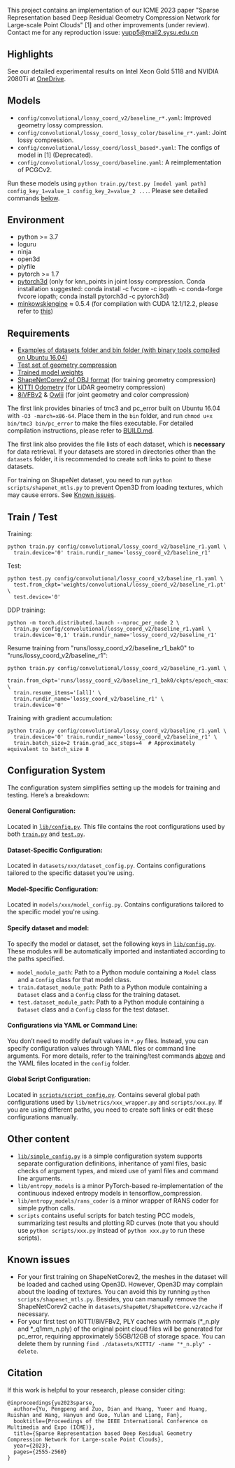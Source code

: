 This project contains an implementation of our ICME 2023 paper "Sparse Representation based Deep Residual Geometry Compression Network for Large-scale Point Clouds" [1] and other improvements (under review).
Contact me for any reproduction issue: <yupp5@mail2.sysu.edu.cn>


## Highlights
See our detailed experimental results on Intel Xeon Gold 5118 and NVIDIA 2080Ti at [OneDrive](https://mssysueducn-my.sharepoint.com/:u:/g/personal/yupp5_ms_sysu_edu_cn/EbzFDM93okNPmceKE5ZLzhgBZPJ1Cb4L-GeoP3stilFJxQ).


## Models
- `config/convolutional/lossy_coord_v2/baseline_r*.yaml`: Improved geometry lossy compression. 
- `config/convolutional/lossy_coord_lossy_color/baseline_r*.yaml`: Joint lossy compression. 
- `config/convolutional/lossy_coord/lossl_based*.yaml`: The configs of model in [1] (Deprecated).
- `config/convolutional/lossy_coord/baseline.yaml`: A reimplementation of PCGCv2.

Run these models using `python train.py/test.py [model yaml path] config_key_1=value_1 config_key_2=value_2 ...`. 
Please see detailed commands [below](#train--test).   


## Environment
- python >= 3.7
- loguru
- ninja
- open3d
- plyfile
- pytorch >= 1.7
- [pytorch3d](https://github.com/facebookresearch/pytorch3d/blob/main/INSTALL.md) (only for knn_points in joint lossy compression. Conda installation suggested: conda install -c fvcore -c iopath -c conda-forge fvcore iopath; conda install pytorch3d -c pytorch3d)
- [minkowskiengine](https://github.com/NVIDIA/MinkowskiEngine?tab=readme-ov-file#installation) ≈ 0.5.4 (for compilation with CUDA 12.1/12.2, please refer to [this](https://github.com/daizhirui/MinkowskiEngine/tree/fix-for-cuda-12.2))


## Requirements
- [Examples of datasets folder and bin folder (with binary tools compiled on Ubuntu 16.04)](https://mssysueducn-my.sharepoint.com/:u:/g/personal/yupp5_ms_sysu_edu_cn/EWQeTYD3y8dDr1-lvq7YawQB-JoJ2_GQw2jSOgpS2i6xLw)
- [Test set of geometry compression](https://mssysueducn-my.sharepoint.com/:u:/g/personal/yupp5_ms_sysu_edu_cn/Ed9ljLgHJD9Ipd_Sd8nP9NABxJbywu1kT1pPo4vdNIZWjg)
- [Trained model weights](https://mssysueducn-my.sharepoint.com/:u:/g/personal/yupp5_ms_sysu_edu_cn/EUIl3GRmQL5KvKCwwipEOhkBzoNXfyDwMs_BHju7M70ayg)
- [ShapeNetCorev2 of OBJ format](https://huggingface.co/datasets/ShapeNet/ShapeNetCore/tree/main) (for training geometry compression)
- [KITTI Odometry](https://www.cvlibs.net/datasets/kitti/eval_odometry.php) (for LiDAR geometry compression)
- [8iVFBv2](https://plenodb.jpeg.org/pc/8ilabs) & [Owlii](https://mpeg-pcc.org/index.php/pcc-content-database/owlii-dynamic-human-textured-mesh-sequence-dataset/) (for joint geometry and color compression)

The first link provides binaries of tmc3 and pc_error built on Ubuntu 16.04 with `-O3 -march=x86-64`.
Place them in the `bin` folder, and run `chmod u+x bin/tmc3 bin/pc_error` to make the files executable.
For detailed compilation instructions, please refer to [BUILD.md](BUILD.md).

The first link also provides the file lists of each dataset, which is **necessary** for data retrieval.
If your datasets are stored in directories other than the `datasets` folder, 
it is recommended to create soft links to point to these datasets.

For training on ShapeNet dataset, you need to run `python scripts/shapenet_mtls.py` to prevent Open3D from loading textures, 
which may cause errors. See [Known issues](#Known-issues).


## Train / Test
Training:
```shell
python train.py config/convolutional/lossy_coord_v2/baseline_r1.yaml \
  train.device='0' train.rundir_name='lossy_coord_v2/baseline_r1'
```
Test:
```shell
python test.py config/convolutional/lossy_coord_v2/baseline_r1.yaml \
  test.from_ckpt='weights/convolutional/lossy_coord_v2/baseline_r1.pt' \
  test.device='0'
```
DDP training: 
```shell
python -m torch.distributed.launch --nproc_per_node 2 \
  train.py config/convolutional/lossy_coord_v2/baseline_r1.yaml \
  train.device='0,1' train.rundir_name='lossy_coord_v2/baseline_r1'
```
Resume training from "runs/lossy_coord_v2/baseline_r1_bak0" to "runs/lossy_coord_v2/baseline_r1":
```shell
python train.py config/convolutional/lossy_coord_v2/baseline_r1.yaml \
  train.from_ckpt='runs/lossy_coord_v2/baseline_r1_bak0/ckpts/epoch_<maxindex>.pt' \
  train.resume_items='[all]' \
  train.rundir_name='lossy_coord_v2/baseline_r1' \
  train.device='0'
```
Training with gradient accumulation: 
```shell
python train.py config/convolutional/lossy_coord_v2/baseline_r1.yaml \
  train.device='0' train.rundir_name='lossy_coord_v2/baseline_r1' \
  train.batch_size=2 train.grad_acc_steps=4  # Approximately equivalent to batch_size 8
```


## Configuration System
The configuration system simplifies setting up the models for training and testing. 
Here’s a breakdown:

#### General Configuration:
Located in [`lib/config.py`](lib/config.py).
This file contains the root configurations used by both [`train.py`](train.py) and [`test.py`](test.py).

#### Dataset-Specific Configuration:
Located in `datasets/xxx/dataset_config.py`.
Contains configurations tailored to the specific dataset you're using.

#### Model-Specific Configuration:
Located in `models/xxx/model_config.py`.
Contains configurations tailored to the specific model you're using.

#### Specify dataset and model:
To specify the model or dataset, set the following keys in [`lib/config.py`](lib/config.py).
These modules will be automatically imported and instantiated according to the paths specified.
- `model_module_path`: Path to a Python module containing a `Model` class and a `Config` class for that model class.
- `train.dataset_module_path`: Path to a Python module containing a `Dataset` class and a `Config` class for the training dataset.
- `test.dataset_module_path`: Path to a Python module containing a `Dataset` class and a `Config` class for the test dataset.

#### Configurations via YAML or Command Line:
You don’t need to modify default values in `*.py` files. 
Instead, you can specify configuration values through YAML files or command line arguments. 
For more details, refer to the training/test commands [above](#train--test) and the YAML files located in the `config` folder.

#### Global Script Configuration:
Located in [`scripts/script_config.py`](scripts/script_config.py).
Contains several global path configurations used by `lib/metrics/xxx_wrapper.py` and `scripts/xxx.py`.
If you are using different paths, 
you need to create soft links or edit these configurations manually.


## Other content
- [`lib/simple_config.py`](lib/simple_config.py) is a simple configuration system supports separate configuration definitions, inheritance of yaml files, basic checks of argument types, and mixed use of yaml files and command line arguments.
- `lib/entropy_models` is a minor PyTorch-based re-implementation of the continuous indexed entropy models in tensorflow_compression.
- `lib/entropy_models/rans_coder` is a minor wrapper of RANS coder for simple python calls.
- `scripts` contains useful scripts for batch testing PCC models, summarizing test results and plotting RD curves (note that you should use `python scripts/xxx.py` instead of `python xxx.py` to run these scripts).


## Known issues
- For your first training on ShapeNetCorev2, the meshes in the dataset will be loaded and cached using Open3D. However, Open3D may complain about the loading of textures. You can avoid this by running `python scripts/shapenet_mtls.py`. Besides, you can manually remove the ShapeNetCorev2 cache in `datasets/ShapeNet/ShapeNetCore.v2/cache` if necessary.
- For your first test on KITTI/8iVFBv2, PLY caches with normals (*_n.ply and *_q1mm_n.ply) of the original point cloud files will be generated for pc_error, requiring approximately 55GB/12GB of storage space. You can delete them by running `find ./datasets/KITTI/ -name "*_n.ply" -delete`.


## Citation
If this work is helpful to your research, please consider citing:
````
@inproceedings{yu2023sparse,
  author={Yu, Pengpeng and Zuo, Dian and Huang, Yueer and Huang, Ruishan and Wang, Hanyun and Guo, Yulan and Liang, Fan},
  booktitle={Proceedings of the IEEE International Conference on Multimedia and Expo (ICME)}, 
  title={Sparse Representation based Deep Residual Geometry Compression Network for Large-scale Point Clouds}, 
  year={2023},
  pages={2555-2560}
}
````